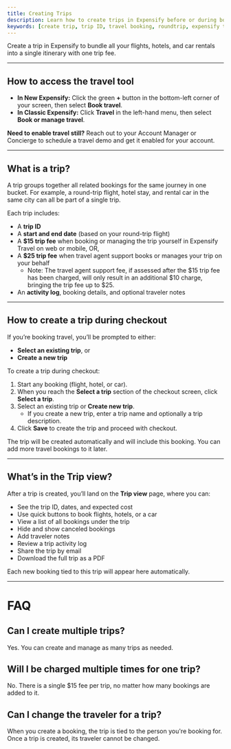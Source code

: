 ```yaml
---
title: Creating Trips
description: Learn how to create trips in Expensify before or during booking, and how to manage multiple travel components under one itinerary.
keywords: [create trip, trip ID, travel booking, roundtrip, expensify travel, classic, new expensify]
---
```


<div id="new-expensify" markdown="1">

Create a trip in Expensify to bundle all your flights, hotels, and car rentals into a single itinerary with one trip fee.

---

## How to access the travel tool

- **In New Expensify:** Click the green **+** button in the bottom-left corner of your screen, then select **Book travel**.
- **In Classic Expensify:** Click **Travel** in the left-hand menu, then select **Book or manage travel**.

**Need to enable travel still?** Reach out to your Account Manager or Concierge to schedule a travel demo and get it enabled for your account.

---

## What is a trip?

A trip groups together all related bookings for the same journey in one bucket. For example, a round-trip flight, hotel stay, and rental car in the same city can all be part of a single trip.

Each trip includes:
- A **trip ID**
- A **start and end date** (based on your round-trip flight)
- A **$15 trip fee** when booking or managing the trip yourself in Expensify Travel on web or mobile, OR,
- A **$25 trip fee** when travel agent support books or manages your trip on your behalf
    - Note: The travel agent support fee, if assessed after the $15 trip fee has been charged, will only result in an additional $10 charge, bringing the trip fee up to $25.
- An **activity log**, booking details, and optional traveler notes

---

## How to create a trip during checkout

If you’re booking travel, you’ll be prompted to either:
- **Select an existing trip**, or
- **Create a new trip**

To create a trip during checkout:
1. Start any booking (flight, hotel, or car).
2. When you reach the **Select a trip** section of the checkout screen, click **Select a trip**.
3. Select an existing trip or **Create new trip**.
    - If you create a new trip, enter a trip name and optionally a trip description.
4. Click **Save** to create the trip and proceed with checkout.

The trip will be created automatically and will include this booking. You can add more travel bookings to it later.

---

## What’s in the Trip view?

After a trip is created, you’ll land on the **Trip view** page, where you can:
- See the trip ID, dates, and expected cost
- Use quick buttons to book flights, hotels, or a car
- View a list of all bookings under the trip
- Hide and show canceled bookings
- Add traveler notes
- Review a trip activity log
- Share the trip by email
- Download the full trip as a PDF

Each new booking tied to this trip will appear here automatically.

---

# FAQ

## Can I create multiple trips?
Yes. You can create and manage as many trips as needed.

## Will I be charged multiple times for one trip?
No. There is a single $15 fee per trip, no matter how many bookings are added to it.

## Can I change the traveler for a trip?
When you create a booking, the trip is tied to the person you're booking for. Once a trip is created, its traveler cannot be changed.

</div>
